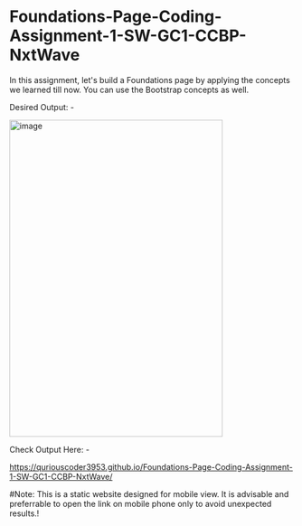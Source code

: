 # Foundations-Page-Coding-Assignment-1-SW-GC1-CCBP-NxtWave

In this assignment, let's build a Foundations page by applying the concepts we learned till now. You can use the Bootstrap concepts as well.


Desired Output: -




<img width="377" height="561" alt="image" src="https://github.com/user-attachments/assets/419c1a4f-313f-4102-bc68-f8bc8423e930" />




Check Output Here: -

https://quriouscoder3953.github.io/Foundations-Page-Coding-Assignment-1-SW-GC1-CCBP-NxtWave/


#Note: This is a static website designed for mobile view. It is advisable and preferrable to open the link on mobile phone only to avoid unexpected results.!
